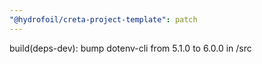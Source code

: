 ```yaml
---
"@hydrofoil/creta-project-template": patch
---
```


build(deps-dev): bump dotenv-cli from 5.1.0 to 6.0.0 in /src
